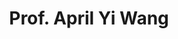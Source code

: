 ---
title: Prof. April Yi Wang
role: Assistant Professor at ETH Zürich
avatar_filename: avatar.jpg
bio: ""
interests:

social:
  - icon: google-scholar
    icon_pack: ai
    link: https://scholar.google.com/citations?hl=en&user=yitS6coAAAAJ
    display:
      header: true

organizations:
  - name: ETH Zürich
    url: https://ethz.ch/en.html

superuser: false
status:
  icon: ☕️
last_name: Wang
highlight_name: true
first_name: April Yi
email: 
---
